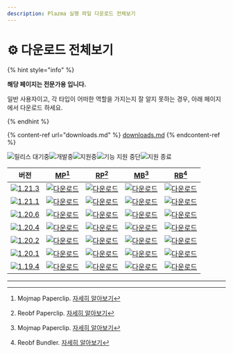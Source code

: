 ```yaml
---
description: Plazma 실행 파일 다운로드 전체보기
---
```


# ⚙️ 다운로드 전체보기

{% hint style="info" %}

**해당 페이지는 전문가용 입니다.**

일반 사용자이고, 각 타입이 어떠한 역할을 가지는지 잘 알지 못하는 경우,
아래 페이지에서 다운로드 하세요.

{% endhint %}

{% content-ref url="downloads.md" %}
[downloads.md](downloads.md)
{% endcontent-ref %}

[wtr]: https://badge.plazmamc.org/0/릴리스%20대기중

![릴리스 대기중][wtr]![개발중](https://badge.plazmamc.org/1/개발중)![지원중](https://badge.plazmamc.org/2/지원중)![기능 지원 중단](https://badge.plazmamc.org/6/기능%20지원%20중단)![지원 종료](https://badge.plazmamc.org/4/지원%20종료)

|     버전                                                                          |      [MP](#user-content-fn-1)[^1]                                                    |      [RP](#user-content-fn-2)[^2]                                                     |      [MB](#user-content-fn-3)[^3]                                                     |      [RB](#user-content-fn-4)[^4]                                                    |
| :-------------------------------------------------------------------------------: | :----------------------------------------------------------------------------------: | :-----------------------------------------------------------------------------------: | :-----------------------------------------------------------------------------------: | :----------------------------------------------------------------------------------: |
| [![1.21.3](https://badge.plazmamc.org/1/1.21.3)](https://git.plazmamc.org/1.21.3) | [![다운로드](https://badge.plazmamc.org/1/다운로드)](https://dl.plazmamc.org/1.21.3/0) | [![다운로드](https://badge.plazmamc.org/1/다운로드)](https://dl.plazmamc.org/1.21.3/1) | [![다운로드](https://badge.plazmamc.org/1/다운로드)](https://dl.plazmamc.org/1.21.3/2) | [![다운로드](https://badge.plazmamc.org/1/다운로드)](https://dl.plazmamc.org/1.21.3/3) |
| [![1.21.1](https://badge.plazmamc.org/6/1.21.1)](https://git.plazmamc.org/1.21.1) | [![다운로드](https://badge.plazmamc.org/1/다운로드)](https://dl.plazmamc.org/1.21.1/0) | [![다운로드](https://badge.plazmamc.org/1/다운로드)](https://dl.plazmamc.org/1.21.1/1) | [![다운로드](https://badge.plazmamc.org/1/다운로드)](https://dl.plazmamc.org/1.21.1/2) | [![다운로드](https://badge.plazmamc.org/1/다운로드)](https://dl.plazmamc.org/1.21.1/3) |
| [![1.20.6](https://badge.plazmamc.org/2/1.20.6)](https://git.plazmamc.org/1.20.6) | [![다운로드](https://badge.plazmamc.org/1/다운로드)](https://dl.plazmamc.org/1.20.6/0) | [![다운로드](https://badge.plazmamc.org/1/다운로드)](https://dl.plazmamc.org/1.20.6/1) | [![다운로드](https://badge.plazmamc.org/1/다운로드)](https://dl.plazmamc.org/1.20.6/2) | [![다운로드](https://badge.plazmamc.org/1/다운로드)](https://dl.plazmamc.org/1.20.6/3) |
| [![1.20.4](https://badge.plazmamc.org/6/1.20.4)](https://git.plazmamc.org/1.20.4) | [![다운로드](https://badge.plazmamc.org/1/다운로드)](https://dl.plazmamc.org/1.20.4/0) | [![다운로드](https://badge.plazmamc.org/1/다운로드)](https://dl.plazmamc.org/1.20.4/1) | [![다운로드](https://badge.plazmamc.org/1/다운로드)](https://dl.plazmamc.org/1.20.4/2) | [![다운로드](https://badge.plazmamc.org/1/다운로드)](https://dl.plazmamc.org/1.20.4/3) |
| [![1.20.2](https://badge.plazmamc.org/4/1.20.2)](https://git.plazmamc.org/1.20.2) | [![다운로드](https://badge.plazmamc.org/1/다운로드)](https://dl.plazmamc.org/1.20.2/0) | [![다운로드](https://badge.plazmamc.org/1/다운로드)](https://dl.plazmamc.org/1.20.2/1) | [![다운로드](https://badge.plazmamc.org/1/다운로드)](https://dl.plazmamc.org/1.20.2/2) | [![다운로드](https://badge.plazmamc.org/1/다운로드)](https://dl.plazmamc.org/1.20.2/3) |
| [![1.20.1](https://badge.plazmamc.org/4/1.20.1)](https://git.plazmamc.org/1.20.1) | [![다운로드](https://badge.plazmamc.org/1/다운로드)](https://dl.plazmamc.org/1.20.1/0) | [![다운로드](https://badge.plazmamc.org/1/다운로드)](https://dl.plazmamc.org/1.20.1/1) | [![다운로드](https://badge.plazmamc.org/1/다운로드)](https://dl.plazmamc.org/1.20.1/2) | [![다운로드](https://badge.plazmamc.org/1/다운로드)](https://dl.plazmamc.org/1.20.1/3) |
| [![1.19.4](https://badge.plazmamc.org/4/1.19.4)](https://git.plazmamc.org/1.19.4) | [![다운로드](https://badge.plazmamc.org/1/다운로드)](https://dl.plazmamc.org/1.19.4/0) | [![다운로드](https://badge.plazmamc.org/1/다운로드)](https://dl.plazmamc.org/1.19.4/1) | [![다운로드](https://badge.plazmamc.org/1/다운로드)](https://dl.plazmamc.org/1.19.4/2) | [![다운로드](https://badge.plazmamc.org/1/다운로드)](https://dl.plazmamc.org/1.19.4/3) |

***

[^1]: Mojmap Paperclip. [자세히 알아보기](../administration/getting-started#id-2)
[^2]: Reobf Paperclip. [자세히 알아보기](../administration/getting-started#id-2)
[^3]: Mojmap Paperclip. [자세히 알아보기](../administration/getting-started#id-2)
[^4]: Reobf Bundler. [자세히 알아보기](../administration/getting-started#id-2)
